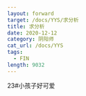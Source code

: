 ```yaml
---
layout: forward
target: /docs/YYS/求分析
title: 求分析
date: 2020-12-12
category: 阴阳师
cat_url: /docs/YYS
tags: 
  - FIN
length: 9032
---
```


23#小孩子好可爱

